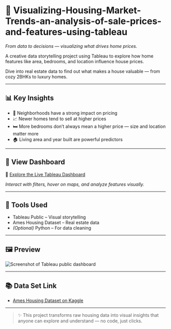# 🏡 Visualizing-Housing-Market-Trends-an-analysis-of-sale-prices-and-features-using-tableau
*From data to decisions — visualizing what drives home prices.*

A creative data storytelling project using Tableau to explore how home features like area, bedrooms, and location influence house prices.

Dive into real estate data to find out what makes a house valuable — from cozy 2BHKs to luxury homes.

---

## 📊 Key Insights

- 📍 Neighborhoods have a strong impact on pricing  
- 📈 Newer homes tend to sell at higher prices  
- 🛏️ More bedrooms don’t always mean a higher price — size and location matter more  
- 🏠 Living area and year built are powerful predictors

---

## 🔗 View Dashboard
🎯 [Explore the Live Tableau Dashboard](https://public.tableau.com/views/dasboard_17512864065580/Dashboard1?:language=enUS&publish=yes&:sid=&:redirect=auth&:display_count=n&:origin=viz_share_link)

*Interact with filters, hover on maps, and analyze features visually.*

---

## 🧰 Tools Used

- Tableau Public – Visual storytelling  
- Ames Housing Dataset – Real estate data  
- *(Optional)* Python – For data cleaning

---

## 🖼️ Preview

![Screenshot of  Tableau public dashboard](https://github.com/user-attachments/assets/66a566b7-acd7-4b52-aa12-6816c43a843c)


---

## 📚 Data Set Link

- [Ames Housing Dataset on Kaggle](https://drive.google.com/file/d/1p1uuGWuafO6CqH6gqt6STzEP7HnGzewC/view?usp=drive_link)

---

> ✨ This project transforms raw housing data into visual insights that anyone can explore and understand — no code, just clicks.
> 
